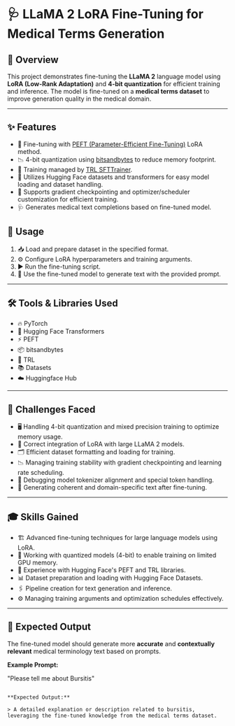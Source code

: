 


# 🩺 LLaMA 2 LoRA Fine-Tuning for Medical Terms Generation

## 📖 Overview

This project demonstrates fine-tuning the **LLaMA 2** language model using **LoRA (Low-Rank Adaptation)** and **4-bit quantization** for efficient training and inference. The model is fine-tuned on a **medical terms dataset** to improve generation quality in the medical domain.

---

## ✨ Features

* 🔧 Fine-tuning with [PEFT (Parameter-Efficient Fine-Tuning)](https://huggingface.co/docs/peft/index) LoRA method.
* 📉 4-bit quantization using [bitsandbytes](https://github.com/facebookresearch/bitsandbytes) to reduce memory footprint.
* 🤖 Training managed by [TRL SFTTrainer](https://github.com/huggingface/transformers/tree/main/examples/research_projects/trl).
* 📂 Utilizes Hugging Face datasets and transformers for easy model loading and dataset handling.
* 🧠 Supports gradient checkpointing and optimizer/scheduler customization for efficient training.
* 🩺 Generates medical text completions based on fine-tuned model.



## 🚀 Usage

1. 📥 Load and prepare dataset in the specified format.
2. ⚙️ Configure LoRA hyperparameters and training arguments.
3. ▶️ Run the fine-tuning script.
4. 📝 Use the fine-tuned model to generate text with the provided prompt.

---

## 🛠 Tools & Libraries Used

* 🔥 PyTorch
* 🤗 Hugging Face Transformers
* ⚡ PEFT
* 📦 bitsandbytes
* 🎯 TRL 
* 📚 Datasets
* ☁️ Huggingface Hub

---

## 🧩 Challenges Faced

* 🖥 Handling 4-bit quantization and mixed precision training to optimize memory usage.
* 🔗 Correct integration of LoRA with large LLaMA 2 models.
* 🗂 Efficient dataset formatting and loading for training.
* 📉 Managing training stability with gradient checkpointing and learning rate scheduling.
* 📝 Debugging model tokenizer alignment and special token handling.
* 🧠 Generating coherent and domain-specific text after fine-tuning.

---

## 🎓 Skills Gained

* 🏗 Advanced fine-tuning techniques for large language models using LoRA.
* 💾 Working with quantized models (4-bit) to enable training on limited GPU memory.
* 🔄 Experience with Hugging Face's PEFT and TRL libraries.
* 📊 Dataset preparation and loading with Hugging Face Datasets.
* 🖇 Pipeline creation for text generation and inference.
* ⚙️ Managing training arguments and optimization schedules effectively.

---

## 🎯 Expected Output

The fine-tuned model should generate more **accurate** and **contextually relevant** medical terminology text based on prompts.

**Example Prompt:**

"Please tell me about Bursitis"
```

**Expected Output:**

> A detailed explanation or description related to bursitis, leveraging the fine-tuned knowledge from the medical terms dataset.


